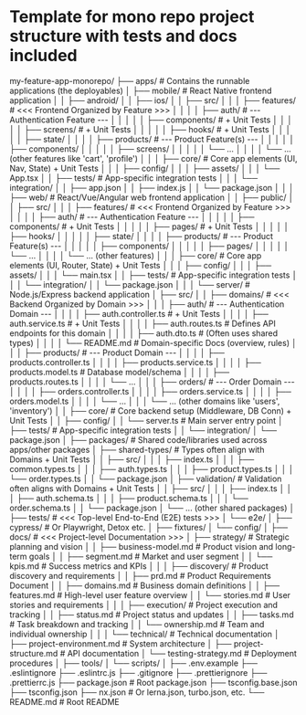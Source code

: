 # Template for mono repo project structure with tests and docs included

my-feature-app-monorepo/
├── apps/                     # Contains the runnable applications (the deployables)
│   ├── mobile/               # React Native frontend application
│   │   ├── android/
│   │   ├── ios/
│   │   ├── src/
│   │   │   ├── features/     # <<< Frontend Organized by Feature >>>
│   │   │   │   ├── auth/     # --- Authentication Feature ---
│   │   │   │   │   ├── components/     # + Unit Tests
│   │   │   │   │   ├── screens/        # + Unit Tests
│   │   │   │   │   ├── hooks/          # + Unit Tests
│   │   │   │   │   ├── state/
│   │   │   │   ├── products/   # --- Product Feature(s) ---
│   │   │   │   │   ├── components/
│   │   │   │   │   ├── screens/
│   │   │   │   │   └── ...
│   │   │   │   └── ... (other features like 'cart', 'profile')
│   │   │   ├── core/         # Core app elements (UI, Nav, State) + Unit Tests
│   │   │   ├── config/
│   │   │   ├── assets/
│   │   │   └── App.tsx
│   │   ├── tests/            # App-specific integration tests
│   │   │   └── integration/
│   │   ├── app.json
│   │   ├── index.js
│   │   └── package.json
│   │
│   ├── web/                  # React/Vue/Angular web frontend application
│   │   ├── public/
│   │   ├── src/
│   │   │   ├── features/     # <<< Frontend Organized by Feature >>>
│   │   │   │   ├── auth/     # --- Authentication Feature ---
│   │   │   │   │   ├── components/     # + Unit Tests
│   │   │   │   │   ├── pages/          # + Unit Tests
│   │   │   │   │   ├── hooks/
│   │   │   │   │   ├── state/
│   │   │   │   ├── products/   # --- Product Feature(s) ---
│   │   │   │   │   ├── components/
│   │   │   │   │   ├── pages/
│   │   │   │   │   └── ...
│   │   │   │   └── ... (other features)
│   │   │   ├── core/         # Core app elements (UI, Router, State) + Unit Tests
│   │   │   ├── config/
│   │   │   ├── assets/
│   │   │   └── main.tsx
│   │   ├── tests/            # App-specific integration tests
│   │   │   └── integration/
│   │   └── package.json
│   │
│   └── server/               # Node.js/Express backend application
│       ├── src/
│       │   ├── domains/      # <<< Backend Organized by Domain >>>
│       │   │   ├── auth/     # --- Authentication Domain ---
│       │   │   │   ├── auth.controller.ts  # + Unit Tests
│       │   │   │   ├── auth.service.ts     # + Unit Tests
│       │   │   │   ├── auth.routes.ts      # Defines API endpoints for this domain
│       │   │   │   ├── auth.dto.ts         # (Often uses shared types)
│       │   │   │   └── README.md         # Domain-specific Docs (overview, rules)
│       │   │   ├── products/   # --- Product Domain ---
│       │   │   │   ├── products.controller.ts
│       │   │   │   ├── products.service.ts
│       │   │   │   ├── products.model.ts   # Database model/schema
│       │   │   │   ├── products.routes.ts
│       │   │   │   └── ...
│       │   │   ├── orders/     # --- Order Domain ---
│       │   │   │   ├── orders.controller.ts
│       │   │   │   ├── orders.service.ts
│       │   │   │   ├── orders.model.ts
│       │   │   │   └── ...
│       │   │   └── ... (other domains like 'users', 'inventory')
│       │   ├── core/         # Core backend setup (Middleware, DB Conn) + Unit Tests
│       │   ├── config/
│       │   └── server.ts     # Main server entry point
│       ├── tests/            # App-specific integration tests
│       │   └── integration/
│       └── package.json
│
├── packages/                 # Shared code/libraries used across apps/other packages
│   ├── shared-types/         # Types often align with Domains + Unit Tests
│   │   ├── src/
│   │   │   ├── index.ts
│   │   │   ├── common.types.ts
│   │   │   ├── auth.types.ts
│   │   │   ├── product.types.ts
│   │   │   └── order.types.ts
│   │   └── package.json
│   ├── validation/           # Validation often aligns with Domains + Unit Tests
│   │   ├── src/
│   │   │   ├── index.ts
│   │   │   ├── auth.schema.ts
│   │   │   ├── product.schema.ts
│   │   │   └── order.schema.ts
│   │   └── package.json
│   └── ... (other shared packages)
│
├── tests/                    # <<< Top-level End-to-End (E2E) tests >>>
│   └── e2e/
│       ├── cypress/          # Or Playwright, Detox etc.
│       ├── fixtures/
│       └── config/
│
├── docs/                           # <<< Project-level Documentation >>>
│   ├── strategy/                   # Strategic planning and vision
│   │   ├── business-model.md       # Product vision and long-term goals
│   │   ├── segment.md              # Market and user segment 
│   │   └── kpis.md                 # Success metrics and KPIs
│   │
│   ├── discovery/                  # Product discovery and requirements
│   │   ├── prd.md                  # Product Requirements Document
│   │   ├── domains.md              # Business domain definitions
│   │   ├── features.md             # High-level user feature overview
│   │   └── stories.md              # User stories and requirements
│   │
│   ├── execution/                  # Project execution and tracking
│   │   ├── status.md               # Project status and updates
│   │   ├── tasks.md                # Task breakdown and tracking
│   │   └── ownership.md            # Team and individual ownership
│   │
│   └── technical/                  # Technical documentation
│       ├── project-environment.md  # System architecture
│       ├── project-structure.md    # API documentation
│       └── testing-strategy.md     # Deployment procedures
│
├── tools/
│   └── scripts/
│
├── .env.example
├── .eslintignore
├── .eslintrc.js
├── .gitignore
├── .prettierignore
├── .prettierrc.js
├── package.json              # Root package.json
├── tsconfig.base.json
├── tsconfig.json
├── nx.json                   # Or lerna.json, turbo.json, etc.
└── README.md                 # Root README

